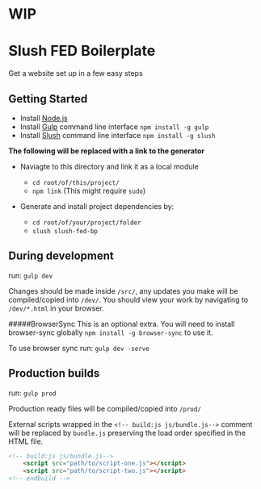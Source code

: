 # WIP
# Slush FED Boilerplate
Get a website set up in a few easy steps

## Getting Started

* Install [Node.js](http://nodejs.org/)
* Install [Gulp](http://gulpjs.com/) command line interface `npm install -g gulp`
* Install [Slush](http://gulpjs.com/) command line interface `npm install -g slush`

__The following will be replaced with a link to the generator__

* Naviagte to this directory and link it as a local module
  * `cd root/of/this/project/`
  * `npm link` (This might require `sudo`)

* Generate and install project dependencies by:
  * `cd root/of/your/project/folder`
  * `slush slush-fed-bp`

## During development
run: `gulp dev`

Changes should be made inside `/src/`, any updates you make will be compiled/copied into `/dev/`. You should view your work by navigating to `/dev/*.html` in your browser.

#####BrowserSync
This is an optional extra. You will need to install browser-sync globally `npm install -g browser-sync` to use it.

To use browser sync run: `gulp dev -serve`

## Production builds
run: `gulp prod`

Production ready files will be compiled/copied into `/prod/`

External scripts wrapped in the `<!-- build:js js/bundle.js-->` comment will be replaced by `bundle.js` preserving the load order specified in the HTML file.
````html
<!-- build:js js/bundle.js-->
	<script src="path/to/script-one.js"></script>
	<script src="path/to/script-two.js"></script>
<!-- endbuild -->
````


